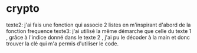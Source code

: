 # crypto
texte2: j'ai fais une fonction qui associe 2 listes en m'inspirant d'abord de la fonction frequence 
texte3: j'ai utilisé la même démarche que celle du texte 1 , grâce à l'indice donné dans le texte 2 , j'ai pu le décoder à la main et donc trouver la clé qui m'a permis d'utiliser le code.  
